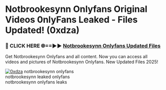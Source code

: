 # Notbrookesynn Onlyfans Original Videos 0nlyFans Leaked - Files Updated! (0xdza)

<h3>🔴 CLICK HERE 🌐==►► <a href="https://best4dudes.click/HH4t6V" rel="nofollow">Notbrookesynn Onlyfans Updated Files</a></h3>

Get Notbrookesynn Onlyfans and all content. Now you can access all videos and pictures of Notbrookesynn Onlyfans. New Updated Files 2025!

[![0xdza](https://github.com/user-attachments/assets/8c521d6e-e6e3-4a75-9320-d58ab9d79d5b)](https://best4dudes.click/HH4t6V)
notbrookesynn onlyfans<br>
notbrookesynn leaked onlyfans<br>
notbrookesynn onlyfans leaks